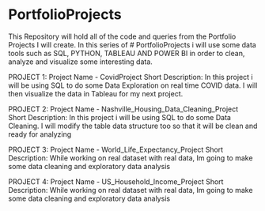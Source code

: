 # PortfolioProjects
This Repository will hold all of the code and queries from the Portfolio Projects I will create.
In this series of # PortfolioProjects i will use some data tools such as SQL, PYTHON, TABLEAU AND POWER BI in order to clean, analyze and visualize some interesting data.

PROJECT 1:
Project Name - CovidProject
Short Description: In this project i will be using SQL to do some Data Exploration on real time COVID data. 
I will then visualize the data in Tableau for my next project.

PROJECT 2:
Project Name - Nashville_Housing_Data_Cleaning_Project
Short Description: In this project i will be using SQL to do some Data Cleaning. I will modify the table data structure too so that it will be clean and ready for analyzing

PROJECT 3:
Project Name - World_Life_Expectancy_Project
Short Description: While working on real dataset with real data, Im going to make some data cleaning and exploratory data analysis

PROJECT 4:
Project Name - US_Household_Income_Project
Short Description: While working on real dataset with real data, Im going to make some data cleaning and exploratory data analysis
